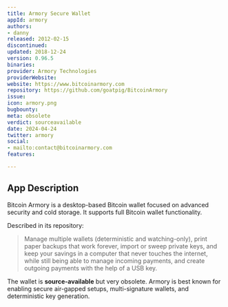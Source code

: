 ```yaml
---
title: Armory Secure Wallet
appId: armory
authors:
- danny
released: 2012-02-15
discontinued: 
updated: 2018-12-24
version: 0.96.5
binaries: 
provider: Armory Technologies
providerWebsite: 
website: https://www.bitcoinarmory.com
repository: https://github.com/goatpig/BitcoinArmory
issue: 
icon: armory.png
bugbounty: 
meta: obsolete
verdict: sourceavailable
date: 2024-04-24
twitter: armory
social:
- mailto:contact@bitcoinarmory.com
features: 

---
```


## App Description

Bitcoin Armory is a desktop-based Bitcoin wallet focused on advanced security and cold storage. It supports full Bitcoin wallet functionality. 

Described in its repository:

> Manage multiple wallets (deterministic and watching-only), print paper backups that work forever, import or sweep private keys, and keep your savings in a computer that never touches the internet, while still being able to manage incoming payments, and create outgoing payments with the help of a USB key.

The wallet is **source-available** but very obsolete. Armory is best known for enabling secure air-gapped setups, multi-signature wallets, and deterministic key generation. 